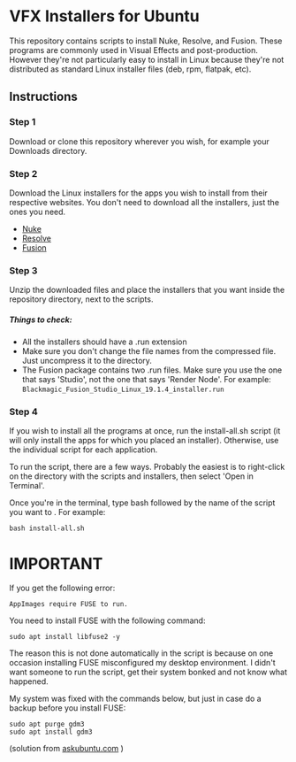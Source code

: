 # VFX Installers for Ubuntu #

This repository contains scripts to install Nuke, Resolve, and Fusion. These programs are commonly used in Visual Effects and post-production. However they're not particularly easy to install in Linux because they're not distributed as standard Linux installer files (deb, rpm, flatpak, etc).

## Instructions ##

### Step 1 ###
Download or clone this repository wherever you wish, for example your Downloads directory.
### Step 2 ###
Download the Linux installers for the apps you wish to install from their respective websites. You don't need to download all the installers, just the ones you need.
- [Nuke](https://www.foundry.com/products/nuke/download)
- [Resolve](https://www.blackmagicdesign.com/products/davinciresolve)
- [Fusion](https://www.blackmagicdesign.com/products/fusion)
### Step 3 ###
Unzip the downloaded files and place the installers that you want inside the repository directory, next to the scripts.

##### Things to check: #####
- All the installers should have a .run extension
- Make sure you don't change the file names from the compressed file. Just uncompress it to the directory. 
- The Fusion package contains two .run files. Make sure you use the one that says 'Studio', not the one that says 'Render Node'. For example:  ```Blackmagic_Fusion_Studio_Linux_19.1.4_installer.run```

### Step 4 ###
If you wish to install all the programs at once, run the install-all.sh script (it will only install the apps for which you placed an installer). Otherwise, use the individual script for each application.

To run the script, there are a few ways. Probably the easiest is to right-click on the directory with the scripts and installers, then select 'Open in Terminal'.

Once you're in the terminal, type bash followed by the name of the script you want to . For example:

```bash install-all.sh```

# IMPORTANT #
If you get the following error:

```AppImages require FUSE to run. ```

You need to install FUSE with the following command:

``` sudo apt install libfuse2 -y ```


The reason this is not done automatically in the script is because on one occasion installing FUSE misconfigured my desktop environment. I didn't want someone to run the script, get their system bonked and not know what happened.

My system was fixed with the commands below, but just in case do a backup before you install FUSE:

```
sudo apt purge gdm3
sudo apt install gdm3
```

(solution from [askubuntu.com](https://askubuntu.com/questions/1525899/cannot-login-to-gui-on-ubuntu-24-04-after-installing-fuse) )
